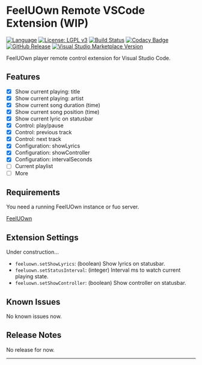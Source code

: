 # FeelUOwn Remote VSCode Extension (WIP)

[![Language](https://img.shields.io/badge/Language-TypeScript-blue.svg)](https://www.typescriptlang.org/)
[![License: LGPL v3](https://img.shields.io/badge/License-LGPL%20v3-blue.svg)](http://www.gnu.org/licenses/lgpl-3.0)
[![Build Status](https://travis-ci.org/BruceZhang1993/vscode-extension-feeluown-remote.svg?branch=master)](https://travis-ci.org/BruceZhang1993/vscode-extension-feeluown-remote)
[![Codacy Badge](https://api.codacy.com/project/badge/Grade/3f9afb0ef47b4349a778f01a51eb8ec2)](https://www.codacy.com/app/BruceZhang1993/vscode-extension-feeluown-remote?utm_source=github.com&amp;utm_medium=referral&amp;utm_content=BruceZhang1993/vscode-extension-feeluown-remote&amp;utm_campaign=Badge_Grade)
[![GitHub Release](https://img.shields.io/github/release/BruceZhang1993/vscode-extension-feeluown-remote.svg?label=Release)](https://github.com/BruceZhang1993/vscode-extension-feeluown-remote/releases)
[![Visual Studio Marketplace Version](https://img.shields.io/visual-studio-marketplace/v/brucezhang1993.feeluown-remote.svg?label=Marketplace)](https://marketplace.visualstudio.com/items?itemName=brucezhang1993.feeluown-remote)

FeelUOwn player remote control extension for Visual Studio Code.

## Features

- [x]  Show current playing: title  
- [x]  Show current playing: artist  
- [x]  Show current song duration (time)  
- [x]  Show current song position (time)  
- [x]  Show current lyric on statusbar  
- [x]  Control: play/pause  
- [x]  Control: previous track  
- [x]  Control: next track  
- [x]  Configuration: showLyrics  
- [x]  Configuration: showController  
- [x]  Configuration: intervalSeconds
- [ ]  Current playlist  
- [ ]  More  

## Requirements

You need a running FeelUOwn instance or fuo server.

[FeelUOwn](https://github.com/cosven/FeelUOwn)

## Extension Settings

Under construction...

- `feeluown.setShowLyrics`: (boolean) Show lyrics on statusbar.
- `feeluown.setStatusInterval`: (integer) Interval ms to watch current playing state.
- `feeluown.setShowController`: (boolean) Show controller on statusbar.

## Known Issues

No known issues now.

## Release Notes

No release for now.

----------------------------------------------------------------------------------------------
